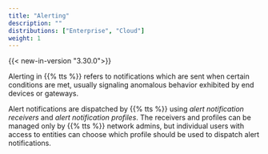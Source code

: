 ```yaml
---
title: "Alerting"
description: ""
distributions: ["Enterprise", "Cloud"]
weight: 1
---
```


{{< new-in-version "3.30.0">}}

Alerting in {{% tts %}} refers to notifications which are sent when certain conditions are met, usually signaling anomalous behavior exhibited by end devices or gateways.

<!--more-->

Alert notifications are dispatched by {{% tts %}} using _alert notification receivers_ and _alert notification profiles_. The receivers and profiles can be managed only by {{% tts %}} network admins, but individual users with access to entities can choose which profile should be used to dispatch alert notifications.
